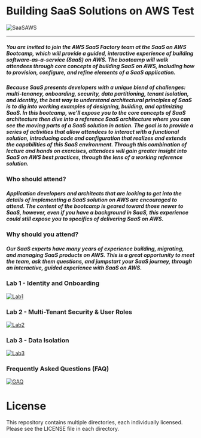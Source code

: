 # Building SaaS Solutions on AWS Test

![SaaSAWS](images/SaaS-Factory.png "SaaS Factory")

---------------------
##### You are invited to join the AWS SaaS Factory team at the SaaS on AWS Bootcamp, which will provide a guided, interactive experience of building software-as-a-service (SaaS) on AWS. The bootcamp will walk attendees through core concepts of building SaaS on AWS, including how to provision, configure, and refine elements of a SaaS application.
     
##### Because SaaS presents developers with a unique blend of challenges: multi-tenancy, onboarding, security, data partitioning, tenant isolation, and identity, the best way to understand architectural principles of SaaS is to dig into working examples of designing, building, and optimizing SaaS. In this bootcamp, we’ll expose you to the core concepts of SaaS architecture then dive into a reference SaaS architecture where you can see the moving parts of a SaaS solution in action. The goal is to provide a series of activities that allow attendees to interact with a functional solution, introducing code and configuration that realizes and extends the capabilities of this SaaS environment. Through this combination of lecture and hands on exercises, attendees will gain greater insight into SaaS on AWS best practices, through the lens of a working reference solution.

### Who should attend?

##### Application developers and architects that are looking to get into the details of implementing a SaaS solution on AWS are encouraged to attend. The content of the bootcamp is geared toward those newer to SaaS, however, even if you have a background in SaaS, this experience could still expose you to specifics of delivering SaaS on AWS.

### Why should you attend? 

##### Our SaaS experts have many years of experience building, migrating, and managing SaaS products on AWS. This is a great opportunity to meet the team, ask them questions, and jumpstart your SaaS journey, through an interactive, guided experience with SaaS on AWS.

### Lab 1 - Identity and Onboarding

[![Lab1](images/lab1.png)](https://github.com/aws-samples/aws-saas-factory-bootcamp/blob/master/Lab1.md "Lab 1")

### Lab 2 - Multi-Tenant Security & User Roles

[![Lab2](images/lab2.png)](https://github.com/aws-samples/aws-saas-factory-bootcamp/blob/master/Lab2.md "Lab 2")

### Lab 3 - Data Isolation

[![Lab3](images/lab3.png)](https://github.com/aws-samples/aws-saas-factory-bootcamp/blob/master/Lab3.md "Lab 3")

### Frequently Asked Questions (FAQ)

[![GAQ](images/faq.png)](https://github.com/aws-samples/aws-saas-factory-bootcamp/blob/master/faq.pdf "FAQ")


# License

This repository contains multiple directories, each individually licensed. Please see the LICENSE file in each directory. 

